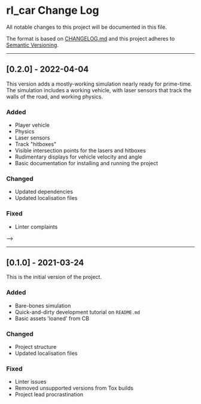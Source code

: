 
# rl_car Change Log

All notable changes to this project will be documented in this file.

The format is based on [CHANGELOG.md](http://changelog.md/)
and this project adheres to [Semantic Versioning](http://semver.org/).

<!-- 
TEMPLATE

## [major.minor.patch] - yyyy-mm-dd

A message that notes the main changes in the update.

### Added

### Changed

### Deprecated

### Fixed

### Removed

### Security

_______________________________________________________________________________
 
 -->

<!--
EXAMPLE

## [0.2.0] - 2021-06-02

Lorem Ipsum dolor sit amet.

### Added

- Cat pictures hidden in the library
- Added beeswax to the gears

### Changed

- Updated localisation files

-->

<!--
_______________________________________________________________________________

## [0.1.2] - YYYY-MM-DD

In-progress update goes here.

### Added

- Stuff

### Changed

- Updated localisation files

-->

_______________________________________________________________________________

## [0.2.0] - 2022-04-04

This version adds a mostly-working simulation nearly ready for prime-time.
The simulation includes a working vehicle, with laser sensors that track
the walls of the road, and working physics.

### Added

- Player vehicle
- Physics
- Laser sensors
- Track "hitboxes"
- Visible intersection points for the lasers and hitboxes
- Rudimentary displays for vehicle velocity and angle
- Basic documentation for installing and running the project

### Changed

- Updated dependencies
- Updated localisation files

### Fixed

- Linter complaints

-->

_______________________________________________________________________________

## [0.1.0] - 2021-03-24

This is the initial version of the project.

### Added

- Bare-bones simulation
- Quick-and-dirty development tutorial on `README.md`
- Basic assets 'loaned' from CB

### Changed

- Project structure
- Updated localisation files

### Fixed

- Linter issues
- Removed unsupported versions from Tox builds
- Project lead procrastination

<!-- markdownlint-configure-file {
    "MD022": false,
    "MD024": false,
    "MD030": false,
    "MD032": false
} -->
<!--
    MD022: Blanks around headings
    MD024: No duplicate headings
    MD030: Spaces after list markers
    MD032: Blanks around lists
-->
